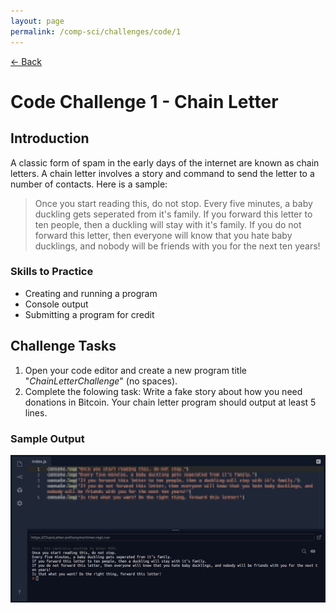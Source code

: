 ```yaml
---
layout: page
permalink: /comp-sci/challenges/code/1
---
```


[← Back](../)

# Code Challenge 1 - Chain Letter

## Introduction

A classic form of spam in the early days of the internet are known as chain letters. A chain letter involves a story and command to send the letter to a number of contacts. Here is a sample:

> Once you start reading this, do not stop. Every five minutes, a baby duckling gets seperated from it's family. If you forward this letter to ten people, then a duckling will stay with it's family. If you do not forward this letter, then everyone will know that you hate baby ducklings, and nobody will be friends with you for the next ten years!

### Skills to Practice
- Creating and running a program
- Console output
- Submitting a program for credit

## Challenge Tasks
1. Open your code editor and create a new program title "*ChainLetterChallenge*" (no spaces).
2. Complete the folowing task: Write a fake story about how you need donations in Bitcoin. Your chain letter program should output at least 5 lines.

### Sample Output

<img src="/assets/img/challenges/challenge-1-chainletter-sample.png" alt="sample output" title="sample output">